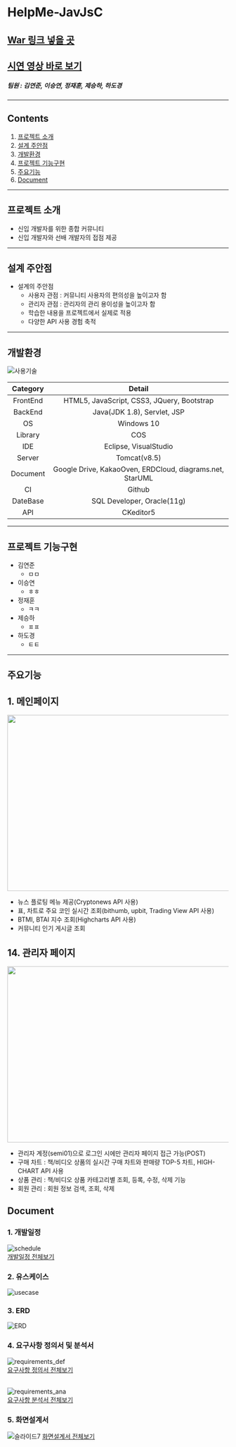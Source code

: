 # HelpMe-JavJsC
## [War 링크 넣을 곳](http://www.naver.com)
## [시연 영상 바로 보기](http://www.naver.com) 
##### 팀원 : 김연준, 이승연, 정재훈, 제승하, 하도경
---
## Contents
1. [프로젝트 소개](#프로젝트-소개)
2. [설계 주안점](#설계-주안점)
3. [개발환경](#개발환경)
4. [프로젝트 기능구현](#프로젝트-기능구현)
5. [주요기능](#주요기능)
6. [Document](#Document)
---
## 프로젝트 소개
- 신입 개발자를 위한 종합 커뮤니티
- 신입 개발자와 선배 개발자의 접점 제공

---
## 설계 주안점
* 설계의 주안점
  - 사용자 관점 : 커뮤니티 사용자의 편의성을 높이고자 함
  - 관리자 관점 : 관리자의 관리 용이성을 높이고자 함
  - 학습한 내용을 프로젝트에서 실제로 적용
  - 다양한 API 사용 경험 축적

---
## 개발환경
![사용기술](https://user-images.githubusercontent.com/82925724/126887934-9267543d-35ad-4f67-823c-b398fbf5191a.png)



|Category|Detail|
|:--:|:--:|
|FrontEnd|HTML5, JavaScript, CSS3, JQuery, Bootstrap|
|BackEnd|Java(JDK 1.8), Servlet, JSP|
|OS|Windows 10|
|Library|COS|
|IDE|Eclipse, VisualStudio|
|Server|Tomcat(v8.5)|
|Document|Google Drive, KakaoOven, ERDCloud, diagrams.net, StarUML|
|CI|Github|
|DateBase|SQL Developer, Oracle(11g)|
|API| CKeditor5

---
## 프로젝트 기능구현
- 김연준
  - ㅁㅁ
- 이승연
  - ㅎㅎ
- 정재훈
  - ㅋㅋ
- 제승하
  - ㅍㅍ
- 하도경
  - ㅌㅌ

---
## 주요기능
**1. 메인페이지**<br>
---
<left><img src=""  width="700" height="400" /></left>
- 뉴스 플로팅 메뉴 제공(Cryptonews API 사용)
- 표, 차트로 주요 코인 실시간 조회(bithumb, upbit, Trading View API 사용)
- BTMI, BTAI 지수 조회(Highcharts API 사용)
- 커뮤니티 인기 게시글 조회

**14. 관리자 페이지**<br>
---
<left><img src="https://user-images.githubusercontent.com/82925724/126887604-99bada4c-dfa3-4fa8-a91b-4aeadab2c148.gif"  width="700" height="400" /></left>
- 관리자 계정(semi01)으로 로그인 시에만 관리자 페이지 접근 가능(POST)
- 구매 차트 : 책/비디오 상품의 실시간 구매 차트와 판매량 TOP-5 차트, HIGH-CHART API 사용
- 상품 관리 : 책/비디오 상품 카테고리별 조회, 등록, 수정, 삭제 기능
- 회원 관리 : 회원 정보 검색, 조회, 삭제


## Document
### 1. 개발일정
![schedule]() <br>
[개발일정 전체보기]()

### 2. 유스케이스
![usecase]()

### 3. ERD
![ERD](https://user-images.githubusercontent.com/82925724/126888109-bb5ad9e5-1085-4550-8861-8011462d21f3.png)


### 4. 요구사항 정의서 및 분석서
![requirements_def]() <br>
[요구사항 정의서 전체보기]()<br><br>

![requirements_ana]() <br>
[요구사항 분석서 전체보기]()

### 5. 화면설계서
![슬라이드7]()
[화면설계서 전체보기]()
